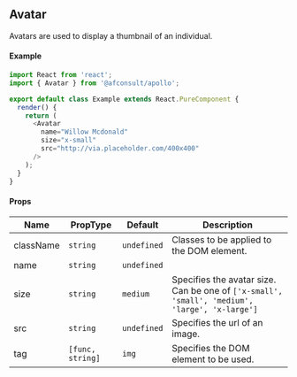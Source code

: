 ## Avatar
Avatars are used to display a thumbnail of an individual.

#### Example
``` javascript
import React from 'react';
import { Avatar } from '@afconsult/apollo';

export default class Example extends React.PureComponent {
  render() {
    return (
      <Avatar
        name="Willow Mcdonald"
        size="x-small"
        src="http://via.placeholder.com/400x400"
      />
    );
  }
}
```

#### Props
| Name      | PropType | Default   | Description |
|-----------|----------|-----------|-------------|
| className | `string` | `undefined` | Classes to be applied to the DOM element. |
| name      | `string` | `undefined` | |
| size      | `string` | `medium`    | Specifies the avatar size. Can be one of `['x-small', 'small', 'medium', 'large', 'x-large']` |
| src       | `string` | `undefined` | Specifies the url of an image. |
| tag       | `[func, string]`| `img`| Specifies the DOM element to be used. |
